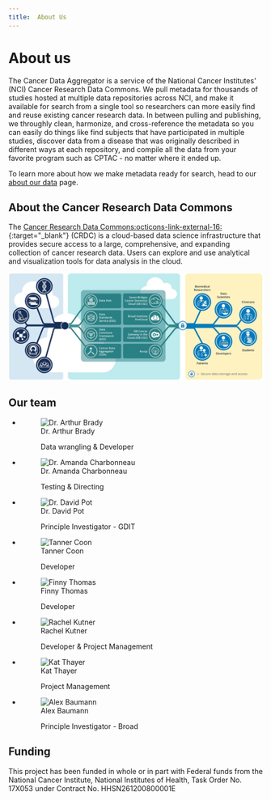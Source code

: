 ```yaml
---
title:  About Us
---
```



# About us

The Cancer Data Aggregator is a service of the National Cancer Institutes' (NCI) Cancer Research Data Commons. We pull metadata for thousands of studies hosted at multiple data repositories across NCI, and make it available for search from a single tool so researchers can more easily find and reuse existing cancer research data. In between pulling and publishing, we throughly clean, harmonize, and cross-reference the metadata so you can easily do things like find subjects that have participated in multiple studies, discover data from a disease that was originally described in different ways at each repository, and compile all the data from your favorite program such as CPTAC - no matter where it ended up. 

To learn more about how we make metadata ready for search, head to our [about our data](../about_our_data/index.md) page.


## About the Cancer Research Data Commons

The [Cancer Research Data Commons:octicons-link-external-16:](https://datacommons.cancer.gov/){:target="_blank"} (CRDC) is a cloud-based data science infrastructure that provides secure access to a large, comprehensive, and expanding collection of cancer research data. Users can explore and use analytical and visualization tools for data analysis in the cloud.

![CRDC image](./CRDCoverviewDEC2023small.jpeg)


## Our team

<div class="grid cards" markdown>

-   <figure>
    <img src="/about_us/arthur.png" width="100" height="100"
         alt="Dr. Arthur Brady">
    <figcaption>Dr. Arthur Brady<p>Data wrangling & Developer</figcaption>
</figure>


-   <figure>
    <img src="/about_us/amanda.png" width="100" height="100"
         alt="Dr. Amanda Charbonneau">
    <figcaption>Dr. Amanda Charbonneau <p>Testing & Directing</figcaption>
</figure>

-   <figure>
    <img src="/about_us/david.png" width="100" height="100"
         alt="Dr. David Pot">
    <figcaption>Dr. David Pot<p>Principle Investigator - GDIT</figcaption>
</figure>

-   <figure>
    <img src="/about_us/tanner.png" width="100" height="100"
         alt="Tanner Coon">
    <figcaption>Tanner Coon <p>Developer</figcaption>
</figure>

-   <figure>
    <img src="/about_us/finny.png" width="100" height="100"
         alt="Finny Thomas">
    <figcaption>Finny Thomas <p>Developer</figcaption>
</figure>

-   <figure>
    <img src="/about_us/rachel.png" width="100" height="100"
         alt="Rachel Kutner">
    <figcaption>Rachel Kutner <p>Developer & Project Management</figcaption>
</figure>

-   <figure>
    <img src="/about_us/kat.png" width="100" height="100"
         alt="Kat Thayer">
    <figcaption>Kat Thayer <p>Project Management</figcaption>
</figure>

-   <figure>
    <img src="/about_us/alex.png" width="100" height="100"
         alt="Alex Baumann">
    <figcaption>Alex Baumann <p>Principle Investigator - Broad</figcaption>
</figure>
</div>

## Funding

This project has been funded in whole or in part with Federal funds from the National Cancer Institute, National Institutes of Health, Task Order No. 17X053 under Contract No. HHSN261200800001E